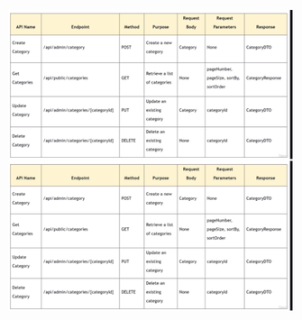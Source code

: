 ![Database Design](https://github.com/tanka/Java-SpringBoot-Ecom-Project/blob/master/application-end-points.PNG)
![API Design for first Entity](https://github.com/tanka/Java-SpringBoot-Ecom-Project/blob/master/application-end-points.PNG)

